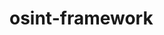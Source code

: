 # osint-framework
<section>
    <!--
        <meta http-equiv="Content-Type" content="text/html;charset=utf-8"/>
    -->
    <link type="text/css" rel="stylesheet" href="https://7pub.github.io/_site//style/caliweb/framework/css/arf.css" />
    <script src="https://7pub.github.io/_site/json/caliweb/framework/arf.json" type="text/javascript"></script>
    <script src="https://7pub.github.io/_site/scripts/caliweb/framework/d3.v3.min.js" type="text/javascript"></script>
    <div id="body">
        <div id="header">
        <script src="https://7pub.github.io/_site/scripts/caliweb/framework/arf.js" type="text/javascript"></script>
        </div>
    </div>
</section>
